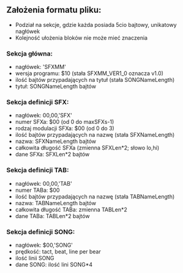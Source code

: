 ## Założenia formatu pliku:
- Podział na sekcje, gdzie każda posiada 5cio bajtowy, unikatowy nagłówek
- Kolejność ułożenia bloków nie może mieć znaczenia

### Sekcja główna:
- nagłówek: 'SFXMM'
- wersja programu: $10 (stała SFXMM_VER1_0 oznacza v1.0)
- ilość bajtów przypadających na tytuł (stała SONGNameLength)
- tytuł: SONGNameLength bajtów

### Sekcja definicji SFX:
- nagłówek: $00,$00,'SFX'
- numer SFXa: $00	(od 0 do maxSFXs-1)
- rodzaj modulacji SFXa: $00 (od 0 do 3)
- ilość bajtów przypadających na nazwę (stała SFXNameLength)
- nazwa: SFXNameLength bajtów
- całkowita długość SFXa (zmienna SFXLen*2; słowo lo,hi)
- dane SFXa: SFXLen*2 bajtów

### Sekcja definicji TAB:
- nagłówek: $00,$00,'TAB'
- numer TABa: $00
- ilość bajtów przypadających na nazwę (stała TABNameLength)
- nazwa: TABNameLength bajtów
- całkowita długość TABa: zmienna TABLen*2
- dane TABa: TABLen*2 bajtów

### Sekcja definicji SONG:
- nagłówek: $00,'SONG'
- prędkość: tact, beat, line per bear
- ilość linii SONG
- dane SONG: ilość lini SONG*4
